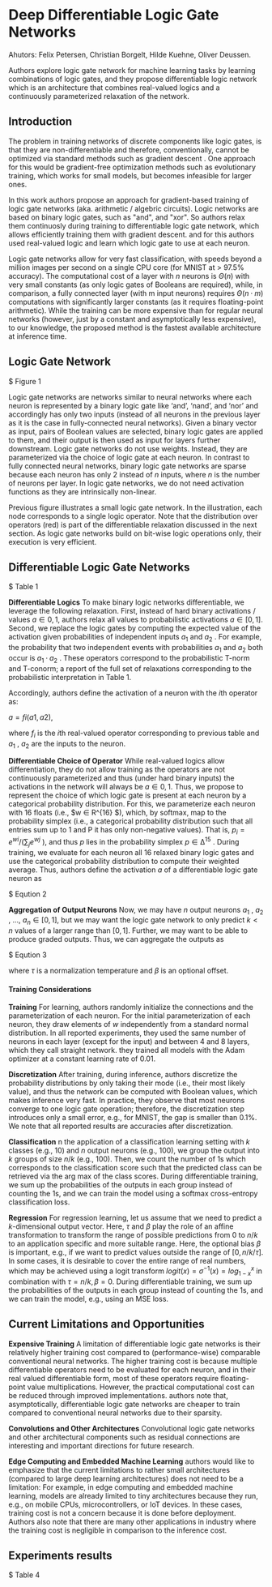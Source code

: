 #  Deep Differentiable Logic Gate Networks

Ahutors: Felix Petersen, Christian Borgelt, Hilde Kuehne, Oliver Deussen.

Authors explore logic gate network for machine learning tasks by learning combinations of logic gates, and they propose differentiable logic network which is an architecture that combines real-valued logics and a continuously parameterized relaxation of the network.

## Introduction

The problem in training networks of discrete components like logic gates, is that they are non-differentiable and therefore, conventionally, cannot be optimized via standard methods such as gradient descent . One approach for this would be gradient-free optimization methods such as evolutionary training, which works for small models, but becomes infeasible for larger ones.

In this work authors propose an approach for gradient-based training of logic gate networks (aka. arithmetic / algebric circuits). Logic networks are based on binary logic gates, such as "and", and "xor". So authors relax them continuosly during training to differentiable logic gate network, which allows efficiently training them with gradient descent. and for this authors used real-valued logic and learn which logic gate to use at each neuron.

Logic gate networks allow for very fast classification, with speeds beyond a million images per second on a single CPU core (for MNIST at > 97.5% accuracy). The computational cost of a layer with $n$ neurons is $Θ(n)$ with very small constants (as only logic gates of Booleans are required), while, in comparison, a fully connected layer (with m input neurons) requires $Θ(n · m)$ computations with significantly larger constants (as it requires floating-point arithmetic). While the training can be more expensive than for regular neural networks (however, just by a constant and asymptotically less expensive), to our knowledge, the proposed method is the fastest available architecture at inference time.

## Logic Gate Network

$ Figure 1

Logic gate networks are networks similar to neural networks where each neuron is represented by a binary logic gate like ‘and’, ‘nand’, and ‘nor’ and accordingly has only two inputs (instead of all neurons in the previous layer as it is the case in fully-connected neural networks). Given a binary vector as input, pairs of Boolean values are selected, binary logic gates are applied to them, and their output is then used as input for layers further downstream. Logic gate networks do not use weights. Instead, they are parameterized via the choice of logic gate at each neuron. In contrast to fully connected neural networks, binary logic gate networks are sparse because each neuron has only 2 instead of $n$ inputs, where $n$ is the number of neurons per layer. In logic gate networks, we do not need activation functions as they are intrinsically non-linear.

Previous figure illustrates a small logic gate network. In the illustration, each node corresponds to a single logic operator. Note that the distribution over operators (red) is part of the differentiable relaxation discussed in the next section.
As logic gate networks build on bit-wise logic operations only, their execution is very efficient.

## Differentiable Logic Gate Networks

$ Table 1

**Differentiable Logics** To make binary logic networks differentiable, we leverage the following relaxation. First, instead of hard binary activations / values $a ∈ {0, 1}$, authors relax all values to probabilistic activations $a ∈ [0, 1]$. Second, we replace the logic gates by computing the expected value of the activation given probabilities of independent inputs $a_1$ and $a_2$ . For example, the probability that two independent events with probabilities $a_1$ and $a_2$ both occur is $a_1 · a_2$ . These operators correspond to the probabilistic T-norm and T-conorm; a report of the full set of relaxations corresponding to the probabilistic interpretation in Table 1.

Accordingly, authors define the activation of a neuron with the $i$th operator as:

$a = f i (a 1 , a 2 ) ,$

where $f_i$ is the $i$th real-valued operator corresponding to previous table and $a_1$ , $a_2$ are the inputs to the neuron.

**Differentiable Choice of Operator** While real-valued logics allow differentiation, they do not allow training as the operators are not continuously parameterized and thus (under hard binary inputs) the activations in the network will always be $a ∈ {0, 1}$. Thus, we propose to represent the choice of which logic gate is present at each neuron by a categorical probability distribution. For this, we parameterize each neuron with 16 floats (i.e., $w ∈ R^{16} $), which, by softmax, map to the probability simplex (i.e., a categorical probability distribution
such that all entries sum up to 1 and P it has only non-negative values). That is, $p_i = e^{wi} /( \sum_j e^{wj}$ ), and thus $p$ lies in the probability simplex $p ∈ ∆^{15}$ . During training, we evaluate for each neuron all 16 relaxed binary logic gates and use the categorical probability distribution to compute their weighted average. Thus, authors define the activation $a$ of a differentiable logic gate neuron as

$ Eqution 2

**Aggregation of Output Neurons** Now, we may have $n$ output neurons $a_1$ , $a_2$ , ..., $a_n ∈ [0, 1]$, but we may want the logic gate network to only predict $k < n$ values of a larger range than $[0, 1]$. Further, we may want to be able to produce graded outputs. Thus, we can aggregate the outputs as

$ Eqution 3

where $τ$ is a normalization temperature and $β$ is an optional offset.

#### Training Considerations

**Training** For learning, authors randomly initialize the connections and the parameterization of each neuron. For the initial parameterization of each neuron, they draw elements of $w$ independently from a standard normal distribution. In all reported experiments, they used the same number of neurons in each layer (except for the input) and between 4 and 8 layers, which they call straight network. they trained all models with the Adam optimizer at a constant learning rate of 0.01.

**Discretization** After training, during inference, authors discretize the probability distributions by only taking their mode (i.e., their most likely value), and thus the network can be computed with Boolean values, which makes inference very fast. In practice, they observe that most neurons converge to one logic gate operation; therefore, the discretization step introduces only a small error, e.g., for MNIST, the gap is smaller than 0.1%. We note that all reported results are accuracies after discretization.

**Classification** n the application of a classification learning setting with $k$ classes (e.g., 10) and $n$ output neurons (e.g., $1 00$), we group the output into $k$ groups of size $n/k$ (e.g., 100). Then, we count the number of $1$s which corresponds to the classification score such that the predicted class can be retrieved via the arg max of the class scores. During differentiable training, we sum up the probabilities of the outputs in each group instead of counting the 1s, and we can train the model using a softmax cross-entropy classification loss.

**Regression** For regression learning, let us assume that we need to predict a $k$-dimensional output vector. Here, $τ$ and $β$ play the role of an affine transformation to transform the range of possible predictions from $0$ to $n/k$ to an application specific and more suitable range. Here, the optional bias $β$ is important, e.g., if we want to predict values outside the range of $[0, n/k/τ ]$. In some cases, it is desirable to cover the entire range of real numbers, which may be achieved using a logit transform $logit(x) = σ^{−1} (x) = log{^x_{1−x}}$ in combination with $τ = n/k, β = 0$. During differentiable training, we sum up the probabilities of the outputs in each group instead of counting the 1s, and we can train the model, e.g., using an MSE loss.

## Current Limitations and Opportunities

**Expensive Training** A limitation of differentiable logic gate networks is their relatively higher training cost compared to (performance-wise) comparable conventional neural networks. The higher training cost is because multiple differentiable operators need to be evaluated for each neuron, and in their real valued differentiable form, most of these operators require floating-point value multiplications. However, the practical computational cost can be reduced through improved implementations. authors note that, asymptotically, differentiable logic gate networks are cheaper to train compared to conventional neural networks due to their sparsity.

**Convolutions and Other Architectures** Convolutional logic gate networks and other architectural components such as residual connections are interesting and important directions for future research.

**Edge Computing and Embedded Machine Learning** authors would like to emphasize that the current limitations to rather small architectures (compared to large deep learning architectures) does not need to be a limitation: For example, in edge computing and embedded machine learning, models are already limited to tiny architectures because they run, e.g., on mobile CPUs, microcontrollers, or IoT devices. In these cases, training cost is not a concern because it is done before deployment.
Authors also note that there are many other applications in industry where the training cost is negligible in comparison to the inference cost.

## Experiments results

$ Table 4
